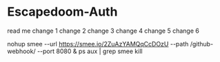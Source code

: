 # Escapedoom-Auth
read me
change 1
change 2
change 3
change 4
change 5
change 6

nohup smee --url https://smee.io/2ZuAzYAMQqCcDOzU --path /github-webhook/ --port 8080 &
ps aux | grep smee
kill <PID>
